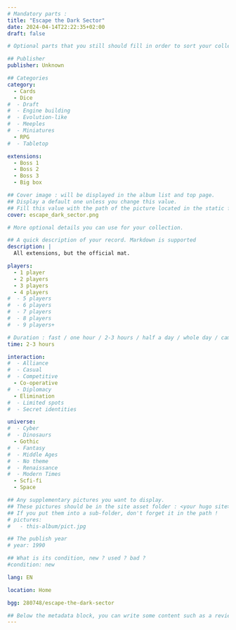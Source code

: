 ```yaml
---
# Mandatory parts :
title: "Escape the Dark Sector"
date: 2024-04-14T22:22:35+02:00
draft: false

# Optional parts that you still should fill in order to sort your collection

## Publisher
publisher: Unknown

## Categories
category:
  - Cards
  - Dice
#  - Draft
#  - Engine building
#  - Evolution-like
#  - Meeples
#  - Miniatures
  - RPG
#  - Tabletop

extensions:
  - Boss 1
  - Boss 2
  - Boss 3
  - Big box

## Cover image : will be displayed in the album list and top page.
## Display a default one unless you change this value.
## Fill this value with the path of the picture located in the static folder
cover: escape_dark_sector.png

# More optional details you can use for your collection.

## A quick description of your record. Markdown is supported
description: |
  All extensions, but the official mat.

players:
  - 1 player
  - 2 players
  - 3 players
  - 4 players
#  - 5 players
#  - 6 players
#  - 7 players
#  - 8 players
#  - 9 players+

# Duration : fast / one hour / 2-3 hours / half a day / whole day / campaign
time: 2-3 hours

interaction:
#  - Alliance
#  - Casual
#  - Competitive
  - Co-operative
#  - Diplomacy
  - Elimination
#  - Limited spots
#  - Secret identities

universe:
#  - Cyber
#  - Dinosaurs
  - Gothic
#  - Fantasy
#  - Middle Ages
#  - No theme
#  - Renaissance
#  - Modern Times
  - Scfi-fi
  - Space

## Any supplementary pictures you want to display.
## These pictures should be in the site asset folder : <your hugo site>/static
## If you put them into a sub-folder, don't forget it in the path !
# pictures:
#   - this-album/pict.jpg

## The publish year
# year: 1990

## What is its condition, new ? used ? bad ?
#condition: new

lang: EN

location: Home

bgg: 280748/escape-the-dark-sector

## Below the metadata block, you can write some content such as a review or anything else you want. It'll be displayed in the album page.
---
```

